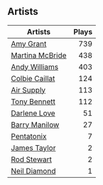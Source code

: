 ## Artists
Artists | Plays 
----- | -----: 
[Amy Grant](/artists/amy-grant-3053) | 739
[Martina McBride](/artists/martina-mcbride-35319) | 438
[Andy Williams](/artists/andy-williams-16425) | 403
[Colbie Caillat](/artists/colbie-caillat-33213) | 124
[Air Supply](/artists/air-supply-2618) | 113
[Tony Bennett](/artists/tony-bennett-2564) | 112
[Darlene Love](/artists/darlene-love-118320) | 51
[Barry Manilow](/artists/barry-manilow-31897) | 27
[Pentatonix](/artists/pentatonix-655231) | 7
[James Taylor](/artists/james-taylor-5709) | 2
[Rod Stewart](/artists/rod-stewart-2202) | 2
[Neil Diamond](/artists/neil-diamond-7052) | 1

